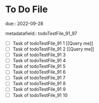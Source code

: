 # To Do File

due:: 2022-09-28

metadatafield:: todoTestFile_91_97

- [ ] Task of todoTestFile_91 1 [[Query me]]
- [ ] Task of todoTestFile_91 2 [[Query me]]
- [ ] Task of todoTestFile_91 3
- [ ] Task of todoTestFile_91 4
- [ ] Task of todoTestFile_91 5
- [ ] Task of todoTestFile_91 6
- [ ] Task of todoTestFile_91 7
- [ ] Task of todoTestFile_91 8
- [ ] Task of todoTestFile_91 9
- [ ] Task of todoTestFile_91 10